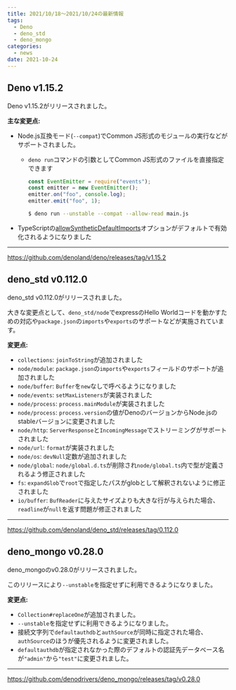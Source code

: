 ```yaml
---
title: 2021/10/18〜2021/10/24の最新情報
tags:
  - Deno
  - deno_std
  - deno_mongo
categories:
  - news
date: 2021-10-24
---
```


## Deno v1.15.2

Deno v1.15.2がリリースされました。

**主な変更点:**

- Node.js互換モード(`--compat`)でCommon JS形式のモジュールの実行などがサポートされました。
  - `deno run`コマンドの引数としてCommon JS形式のファイルを直接指定できます

      ```jsx
      const EventEmitter = require("events");
      const emitter = new EventEmitter();
      emitter.on("foo", console.log);
      emitter.emit("foo", 1);
      ```
 
      ```bash
      $ deno run --unstable --compat --allow-read main.js
      ```

- TypeScriptの[allowSyntheticDefaultImports](https://www.typescriptlang.org/tsconfig#allowSyntheticDefaultImports)オプションがデフォルトで有効化されるようになりました

---

https://github.com/denoland/deno/releases/tag/v1.15.2

## deno_std v0.112.0

deno_std v0.112.0がリリースされました。

大きな変更点として、`deno_std/node`でexpressのHello Worldコードを動かすための対応や`package.json`の`imports`や`exports`のサポートなどが実施されています。

**変更点:**

- `collections`: `joinToString`が追加されました
- `node/module`: `package.json`の`imports`や`exports`フィールドのサポートが追加されました
- `node/buffer`: `Buffer`を`new`なしで呼べるようになりました
- `node/events`: `setMaxListeners`が実装されました
- `node/process`: `process.mainModule`が実装されました
- `node/process`: `process.version`の値がDenoのバージョンからNode.jsのstableバージョンに変更されました
- `node/http`: `ServerResponse`と`IncomingMessage`でストリーミングがサポートされました
- `node/url`: `format`が実装されました
- `node/os`: `devNull`定数が追加されました
- `node/global`: `node/global.d.ts`が削除され`node/global.ts`内で型が定義されるよう修正されました
- `fs`: `expandGlob`で`root`で指定したパスがglobとして解釈されないように修正されました
- `io/buffer`: `BufReader`に与えたサイズよりも大きな行が与えられた場合、`readline`が`null`を返す問題が修正されました

---

https://github.com/denoland/deno_std/releases/tag/0.112.0

## deno_mongo v0.28.0

deno_mongoのv0.28.0がリリースされました。

このリリースにより`--unstable`を指定せずに利用できるようになりました。

**変更点:**

- `Collection#replaceOne`が追加されました。
- `--unstable`を指定せずに利用できるようになりました。
- 接続文字列で`defaultauthdb`と`authSource`が同時に指定された場合、`authSource`のほうが優先されるように変更されました。
- `defaultauthdb`が指定されなかった際のデフォルトの認証先データベース名が`"admin"`から`"test"`に変更されました。

---

https://github.com/denodrivers/deno_mongo/releases/tag/v0.28.0
